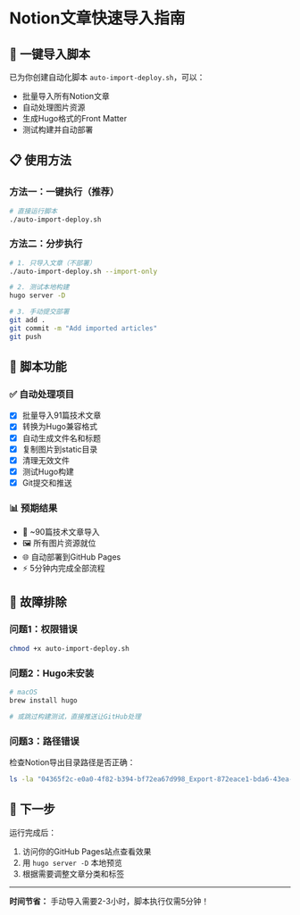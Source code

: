 # Notion文章快速导入指南

## 🚀 一键导入脚本

已为你创建自动化脚本 `auto-import-deploy.sh`，可以：
- 批量导入所有Notion文章
- 自动处理图片资源
- 生成Hugo格式的Front Matter
- 测试构建并自动部署

## 📋 使用方法

### 方法一：一键执行（推荐）

```bash
# 直接运行脚本
./auto-import-deploy.sh
```

### 方法二：分步执行

```bash
# 1. 只导入文章（不部署）
./auto-import-deploy.sh --import-only

# 2. 测试本地构建
hugo server -D

# 3. 手动提交部署
git add .
git commit -m "Add imported articles"
git push
```

## 🔧 脚本功能

### ✅ 自动处理项目
- [x] 批量导入91篇技术文章
- [x] 转换为Hugo兼容格式
- [x] 自动生成文件名和标题
- [x] 复制图片到static目录
- [x] 清理无效文件
- [x] 测试Hugo构建
- [x] Git提交和推送

### 📊 预期结果
- 📄 ~90篇技术文章导入
- 🖼️ 所有图片资源就位
- 🌐 自动部署到GitHub Pages
- ⚡ 5分钟内完成全部流程

## 🐛 故障排除

### 问题1：权限错误
```bash
chmod +x auto-import-deploy.sh
```

### 问题2：Hugo未安装
```bash
# macOS
brew install hugo

# 或跳过构建测试，直接推送让GitHub处理
```

### 问题3：路径错误
检查Notion导出目录路径是否正确：
```bash
ls -la "04365f2c-e0a0-4f82-b394-bf72ea67d998_Export-872eace1-bda6-43ea-950e-15d7cb75a5c5"
```

## 🎯 下一步

运行完成后：
1. 访问你的GitHub Pages站点查看效果
2. 用 `hugo server -D` 本地预览
3. 根据需要调整文章分类和标签

---

**时间节省：** 手动导入需要2-3小时，脚本执行仅需5分钟！